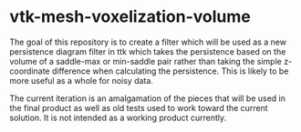# vtk-mesh-voxelization-volume

The goal of this repository is to create a filter which will be used as a new persistence diagram filter in ttk which takes the persistence based on the volume of a saddle-max or min-saddle pair rather than taking the simple z-coordinate difference when calculating the persistence. This is likely to be more useful as a whole for noisy data.

The current iteration is an amalgamation of the pieces that will be used in the final product as well as old tests used to work toward the current solution. It is not intended as a working product currently.
